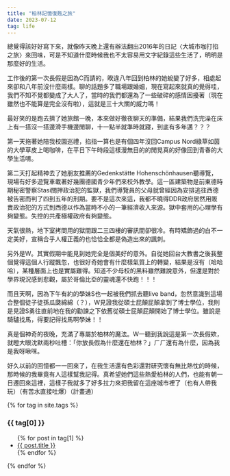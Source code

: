 ```yaml
---
title: "柏林記憶復甦之旅"
date: 2023-07-12
tag: life
---
```


>>

總覺得該好好寫下來，就像昨天晚上還有辦法翻出2016年的日記〈大城市咖打掐之旅〉來回味，可是不知道什麼時候我也不太容易用文字紀錄這些生活了，明明是那麼好的生活。

工作後的第一次長假是因為C而請的，睽違八年回到柏林的她蛻變了好多，相處起來卻和八年前沒什麼兩樣。聊的話題多了職場跟婚姻，現在寫起來就真的覺得哇，我們不知不覺都變成了大人了，當時的我們都還為了一些破碎的感情困擾著（現在雖然也不能算是完全沒有啦），這就是三十大關的威力嗎！

最好笑的是跑去擠了她旅館一晚，本來做好徹夜聊天的準備，結果我們洗完澡在床上有一搭沒一搭邊滑手機邊閒聊，十一點半就準時就寢，到底有多年邁？？？

第一天拖著她陪我校園巡禮，掐指一算也是有個四年沒回Campus Nord綠草如茵的大學草皮上喝咖啡，在平日下午時段這樣漫無目的的閒晃真的好像回到青春的大學生活唷。

第二天打起精神去了她朋友推薦的Gedenkstätte Hohenschönhausen聽導覽，現場有好多遊覽車載著好幾團德國青少年們來校外教學。這一區建築物是前東德時期秘密警察Stasi關押政治犯的監獄，我們導覽員的父母就曾經因為安排逃往西德被告密而判了四到五年的刑期。要不是這次來這，我都不曉得DDR政府居然用販賣政治犯的方式到西德以作為當時不小的一筆經濟收入來源。獄中套用的心理學有夠變態。失控的共產極權政府有夠變態。

天氣很熱，地下室拷問用的獄間跟二三四樓的審訊間卻很冷。有時矯飾過的白不一定美好，宣稱合乎人權正義的也恰恰全都是偽造出來的諷刺。

另外是W。其實假期中能見到她完全是個美好的意外。自從她回台大教書之後我整個覺得這個人行蹤飄忽，也很好奇她會有什麼樣氣質上的轉變，結果是沒有（哈哈哈），某種層面上也是實屬難得。知道不少母校的黑料雖然難說意外，但還是對於學界現況感到悲觀，屬於哥倫比亞的靈魂還不快跑！！！

而且天啊，因為下午有約的學妹S也一起被我們抓去聽live band，忽然意識到這場合整個徒子徒孫瓜瓞綿綿（？），W見證我從碩士屁顛屁顛拿到了博士學位，我則是見證S勇往直前地在我的勸諫之下依舊從碩士屁顛屁顛開始了博士學位。雖說是騎驢找馬，得要記得找馬啊學妹！！

真是個神奇的夜晚，充滿了專屬於柏林的魔法。W一聽到我說這是第一次長假欸，就瞪大眼沈默兩秒吐槽：「你放長假為什麼還在柏林？」ㄏㄏ還有為什麼，因為我是我呀啾咪。

好久以前的回憶都一一回來了，在我生活還有色彩還對研究懷有無比熱忱的時候，那時候的我畢竟有人這樣幫我記得。真希望她們這些熱愛柏林的人們，也能有朝一日遷回來這裡，這樣子我就多了好多拉力來把我留在這座城市裡了（也有人帶我玩）（有苦水直接吐爆）（計畫通）


>>

{% for tag in site.tags %}
  <h3>{{ tag[0] }}</h3>
  <ul>
    {% for post in tag[1] %}
      <li><a href="hsinnish_blog/{{ post.url }}">{{ post.title }}</a></li>
    {% endfor %}
  </ul>
{% endfor %}
